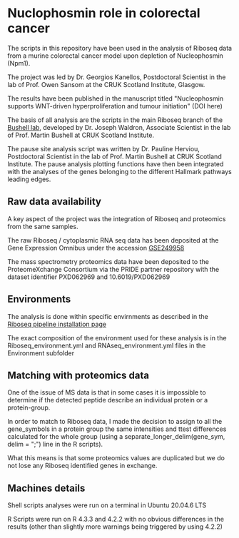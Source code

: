 # Nuclophosmin role in colorectal cancer
The scripts in this repository have been used in the analysis of Riboseq data from a murine colorectal cancer model upon depletion of Nucleophosmin (Npm1).

The project was led by Dr. Georgios Kanellos, Postdoctoral Scientist in the lab of Prof. Owen Sansom at the CRUK Scotland Institute, Glasgow.

The results have been published in the manuscript titled "Nucleophosmin supports WNT-driven hyperproliferation and tumour initiation" (DOI here)

The basis of all analysis are the scripts in the main Riboseq branch of the [Bushell lab](https://github.com/Bushell-lab/Ribo-seq), developed by Dr. Joseph Waldron, Associate Scientist in the lab of Prof. Martin Bushell at CRUK Scotland Institute.

The pause site analysis script was written by Dr. Pauline Herviou, Postdoctoral Scientist in the lab of Prof. Martin Bushell at CRUK Scotland Institute.
The pause analysis plotting functions have then been integrated with the analyses of the genes belonging to the different Hallmark pathways leading edges.

## Raw data availability
A key aspect of the project was the integration of Riboseq and proteomics from the same samples.

The raw Riboseq / cytoplasmic RNA seq data has been deposited at the Gene Expression Omnibus under the accession [GSE249958](https://www.ncbi.nlm.nih.gov/geo/query/acc.cgi?acc=GSE249958)

The mass spectrometry proteomics data have been deposited to the ProteomeXchange Consortium via the PRIDE partner repository with the dataset identifier PXD062969 and 10.6019/PXD062969

## Environments

The analysis is done within specific envirnments as described in the [Riboseq pipeline installation page](https://github.com/Bushell-lab/Ribo-seq/tree/main/Installation)

The exact composition of the environment used for these analysis is in the Riboseq_environment.yml and RNAseq_environment.yml files in the Environment subfolder

## Matching with proteomics data

One of the issue of MS data is that in some cases it is impossible to determine if the detected peptide describe an individual protein or a protein-group.

In order to match to Riboseq data, I made the decision to assign to all the gene_symbols in a protein group the same intensities and ttest differences calculated for the whole group (using a separate_longer_delim(gene_sym, delim = ";") line in the R scripts).

What this means is that some proteomics values are duplicated but we do not lose any Riboseq identified genes in exchange.

## Machines details

Shell scripts analyses were run on a terminal in Ubuntu 20.04.6 LTS

R Scripts were run on R 4.3.3 and 4.2.2 with no obvious differences in the results (other than slightly more warnings being triggered by using 4.2.2)
